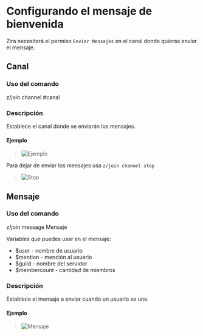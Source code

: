 # Configurando el mensaje de bienvenida

Zira necesitará el permiso `Enviar Mensajes` en el canal donde quieras enviar el mensaje.

## Canal

### Uso del comando

z/join channel #canal

### Descripción

Establece el canal donde se enviarán los mensajes.

#### Ejemplo

>![Ejemplo](https://stuff.zira.pw/files/1527371353188.png)

Para dejar de enviar los mensajes usa `z/join channel stop`

>![Stop](https://stuff.zira.pw/files/1527371363985.png)

## Mensaje

### Uso del comando

z/join message Mensaje

Variables que puedes usar en el mensaje:
* $user - nombre de usuario
* $mention - mención al usuario
* $guild - nombre del servidor
* $membercount - cantidad de miembros

### Descripción

Establece el mensaje a enviar cuando un usuario se une.

#### Ejemplo

>![Mensaje](https://stuff.zira.pw/files/1527371566321.png)
